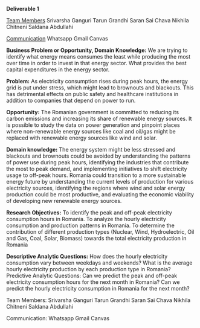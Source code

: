 **Deliverable 1**

<ins>Team Members</ins>
Srivarsha Ganguri
Tarun Grandhi
Saran Sai Chava
Nikhila Chitneni
Saldana Abdullahi

<ins>Communication</ins>
Whatsapp
Gmail
Canvas





**Business Problem or Opportunity, Domain Knowledge:** We are trying to identify what energy means consumes the least while producing the most over time in order to invest in that energy sector. What provides the best capital expenditures in the energy sector.

**Problem:** As electricity consumption rises during peak hours, the energy grid is put under stress, which might lead to brownouts and blackouts. This has detrimental effects on public safety and healthcare institutions in addition to companies that depend on power to run.

**Opportunity:** The Romanian government is committed to reducing its carbon emissions and increasing its share of renewable energy sources. It is possible to study the data on power generation and pinpoint places where non-renewable energy sources like coal and oil/gas might be replaced with renewable energy sources like wind and solar.

**Domain knowledge:** The energy system might be less stressed and blackouts and brownouts could be avoided by understanding the patterns of power use during peak hours, identifying the industries that contribute the most to peak demand, and implementing initiatives to shift electricity usage to off-peak hours.
Romania could transition to a more sustainable energy future by understanding the current levels of production for various electricity sources, identifying the regions where wind and solar energy production could be most productive, and evaluating the economic viability of developing new renewable energy sources.


**Research Objectives:** To identify the peak and off-peak electricity consumption hours in Romania. To analyze the hourly electricity consumption and production patterns in Romania. To determine the contribution of different production types (Nuclear, Wind, Hydroelectric, Oil and Gas, Coal, Solar, Biomass) towards the total electricity production in Romania

**Descriptive Analytic Questions:** How does the hourly electricity consumption vary between weekdays and weekends? What is the average hourly electricity production by each production type in Romania? Predictive Analytic Questions: Can we predict the peak and off-peak electricity consumption hours for the next month in Romania? Can we predict the hourly electricity consumption in Romania for the next month?





Team Members:
Srivarsha Ganguri
Tarun Grandhi
Saran Sai Chava
Nikhila Chitneni
Saldana Abdullahi

Communication:
Whatsapp
Gmail
Canvas
